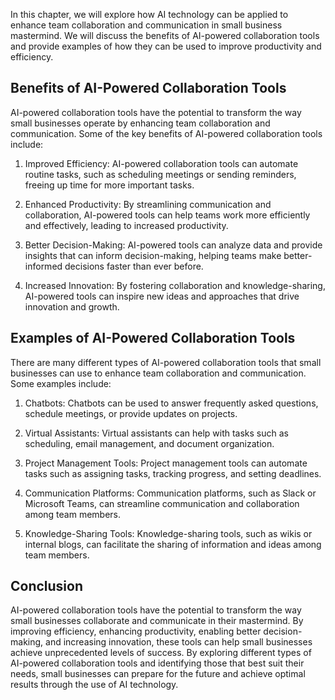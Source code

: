 
In this chapter, we will explore how AI technology can be applied to enhance team collaboration and communication in small business mastermind. We will discuss the benefits of AI-powered collaboration tools and provide examples of how they can be used to improve productivity and efficiency.

Benefits of AI-Powered Collaboration Tools
------------------------------------------

AI-powered collaboration tools have the potential to transform the way small businesses operate by enhancing team collaboration and communication. Some of the key benefits of AI-powered collaboration tools include:

1. Improved Efficiency: AI-powered collaboration tools can automate routine tasks, such as scheduling meetings or sending reminders, freeing up time for more important tasks.

2. Enhanced Productivity: By streamlining communication and collaboration, AI-powered tools can help teams work more efficiently and effectively, leading to increased productivity.

3. Better Decision-Making: AI-powered tools can analyze data and provide insights that can inform decision-making, helping teams make better-informed decisions faster than ever before.

4. Increased Innovation: By fostering collaboration and knowledge-sharing, AI-powered tools can inspire new ideas and approaches that drive innovation and growth.

Examples of AI-Powered Collaboration Tools
------------------------------------------

There are many different types of AI-powered collaboration tools that small businesses can use to enhance team collaboration and communication. Some examples include:

1. Chatbots: Chatbots can be used to answer frequently asked questions, schedule meetings, or provide updates on projects.

2. Virtual Assistants: Virtual assistants can help with tasks such as scheduling, email management, and document organization.

3. Project Management Tools: Project management tools can automate tasks such as assigning tasks, tracking progress, and setting deadlines.

4. Communication Platforms: Communication platforms, such as Slack or Microsoft Teams, can streamline communication and collaboration among team members.

5. Knowledge-Sharing Tools: Knowledge-sharing tools, such as wikis or internal blogs, can facilitate the sharing of information and ideas among team members.

Conclusion
----------

AI-powered collaboration tools have the potential to transform the way small businesses collaborate and communicate in their mastermind. By improving efficiency, enhancing productivity, enabling better decision-making, and increasing innovation, these tools can help small businesses achieve unprecedented levels of success. By exploring different types of AI-powered collaboration tools and identifying those that best suit their needs, small businesses can prepare for the future and achieve optimal results through the use of AI technology.
